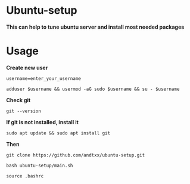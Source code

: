 # Ubuntu-setup

**This can help to tune ubuntu server and install most needed packages**

# Usage

**Create new user**

```console
username=enter_your_username
```

```console
adduser $username && usermod -aG sudo $username && su - $username
```

**Check git**

```console
git --version
```

**If git is not installed, install it**

```console
sudo apt update && sudo apt install git
```

**Then**

```console
git clone https://github.com/andtxx/ubuntu-setup.git
```

```console
bash ubuntu-setup/main.sh
```

```console
source .bashrc
```
